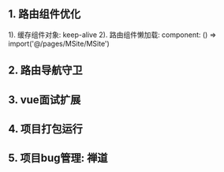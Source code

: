 ## 1. 路由组件优化
  1). 缓存组件对象: keep-alive
  2). 路由组件懒加载: component: () => import('@/pages/MSite/MSite')
  
## 2. 路由导航守卫

## 3. vue面试扩展

## 4. 项目打包运行

## 5. 项目bug管理: 禅道